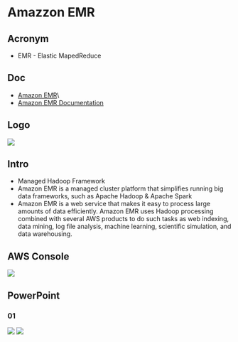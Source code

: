 # Amazzon EMR

## Acronym
* EMR - Elastic MapedReduce

## Doc
* [Amazon EMR](https://aws.amazon.com/emr/?whats-new-cards.sort-by=item.additionalFields.postDateTime&whats-new-cards.sort-order=desc)\
* [Amazon EMR Documentation](https://docs.aws.amazon.com/emr/index.html)

## Logo
[<img src="https://i.imgur.com/jjfgLjk.png">](https://i.imgur.com/jjfgLjk.png)

## Intro
* Managed Hadoop Framework
* Amazon EMR is a managed cluster platform that simplifies running big data frameworks,
  such as Apache Hadoop & Apache Spark
* Amazon EMR is a web service that makes it easy to process large amounts of data efficiently.
  Amazon EMR uses Hadoop processing combined with several AWS products to do such tasks as web
  indexing, data mining, log file analysis, machine learning, scientific simulation, and data warehousing. 

## AWS Console
[<img src="https://i.imgur.com/5hdNfnw.png">](https://i.imgur.com/5hdNfnw.png)

## PowerPoint
### 01
[<img src="https://i.imgur.com/8uYrAok.png">](https://i.imgur.com/8uYrAok.png)
[<img src="https://i.imgur.com/NCPLuim.png">](https://i.imgur.com/NCPLuim.png)
